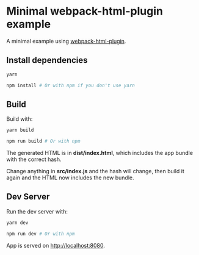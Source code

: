 # Minimal webpack-html-plugin example

A minimal example using [webpack-html-plugin][plugin].

## Install dependencies

```sh
yarn

npm install # Or with npm if you don't use yarn
```

## Build

Build with:

```sh
yarn build

npm run build # Or with npm
```

The generated HTML is in **dist/index.html**, which includes the app bundle with
the correct hash.

Change anything in **src/index.js** and the hash will change, then build it
again and the HTML now includes the new bundle.

## Dev Server

Run the dev server with:

```sh
yarn dev

npm run dev # Or with npm
```

App is served on [http://localhost:8080][dev].

[dev]: http://localhost:8080
[plugin]: https://github.com/jantimon/html-webpack-plugin
